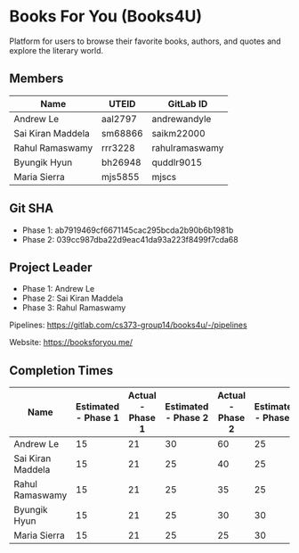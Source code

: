 # Books For You (Books4U)

Platform for users to browse their favorite books, authors, and quotes and explore the literary world.

## Members

|  Name | UTEID  | GitLab ID  |
|---|---|---|
|Andrew Le|aal2797|andrewandyle|
|Sai Kiran Maddela|sm68866|saikm22000|
|Rahul Ramaswamy|rrr3228|rahulramaswamy|
|Byungik Hyun|bh26948|quddlr9015|
|Maria Sierra|mjs5855|mjscs|


## Git SHA
* Phase 1: ab7919469cf6671145cac295bcda2b90b6b1981b
* Phase 2: 039cc987dba22d9eac41da93a223f8499f7cda68

## Project Leader
* Phase 1: Andrew Le
* Phase 2: Sai Kiran Maddela
* Phase 3: Rahul Ramaswamy

Pipelines: https://gitlab.com/cs373-group14/books4u/-/pipelines

Website: https://booksforyou.me/

## Completion Times

| Name | Estimated - Phase 1 | Actual - Phase 1 | Estimated - Phase 2| Actual - Phase 2| Estimated - Phase 3| Actual - Phase 3|
|------|-----------|--------|---------|-------|-------|-------|
|Andrew Le|15|21|30|60|25|50|
|Sai Kiran Maddela|15|21|25|40|25|30|
|Rahul Ramaswamy|15|21|25|35|25|30|
|Byungik Hyun|15|21|25|30|30|40|
|Maria Sierra|15|21|25|25|30|30|
